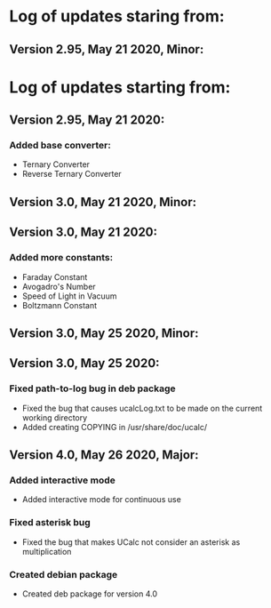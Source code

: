 
# Log of updates staring from:

## Version 2.95, May 21 2020, Minor:
# Log of updates starting from:
## Version 2.95, May 21 2020:
### Added base converter:
  * Ternary Converter
  * Reverse Ternary Converter

## Version 3.0, May 21 2020, Minor:
## Version 3.0, May 21 2020:
### Added more constants:
  * Faraday Constant
  * Avogadro's Number
  * Speed of Light in Vacuum
  * Boltzmann Constant

## Version 3.0, May 25 2020, Minor:
## Version 3.0, May 25 2020:
### Fixed path-to-log bug in deb package
  * Fixed the bug that causes ucalcLog.txt to be made on the
    current working directory
  * Added creating COPYING in /usr/share/doc/ucalc/

## Version 4.0, May 26 2020, Major:
### Added interactive mode
  * Added interactive mode for continuous use
### Fixed asterisk bug
  * Fixed the bug that makes UCalc not
    consider an asterisk as multiplication
### Created debian package
  * Created deb package for version 4.0


